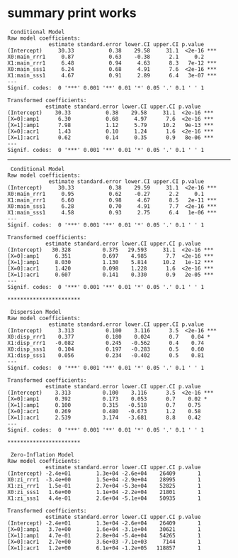 # summary print works

    
     Conditional Model 
    Raw model coefficients:
                 estimate standard.error lower.CI upper.CI p.value    
    (Intercept)     30.33           0.38    29.58     31.1  <2e-16 ***
    X0:main_rrr1     0.87           0.63    -0.38      2.1     0.2    
    X1:main_rrr1     6.48           0.94     4.63      8.3   7e-12 ***
    X0:main_sss1     6.24           0.68     4.91      7.6  <2e-16 ***
    X1:main_sss1     4.67           0.91     2.89      6.4   3e-07 ***
    ---
    Signif. codes:  0 '***' 0.001 '**' 0.01 '*' 0.05 '.' 0.1 ' ' 1
    
    Transformed coefficients:
                estimate standard.error lower.CI upper.CI p.value    
    (Intercept)    30.33           0.38    29.58     31.1  <2e-16 ***
    [X=0]:amp1      6.30           0.68     4.97      7.6  <2e-16 ***
    [X=1]:amp1      7.98           1.12     5.79     10.2   9e-13 ***
    [X=0]:acr1      1.43           0.10     1.24      1.6  <2e-16 ***
    [X=1]:acr1      0.62           0.14     0.35      0.9   8e-06 ***
    ---
    Signif. codes:  0 '***' 0.001 '**' 0.01 '*' 0.05 '.' 0.1 ' ' 1

---

    
     Conditional Model 
    Raw model coefficients:
                 estimate standard.error lower.CI upper.CI p.value    
    (Intercept)     30.33           0.38    29.59     31.1  <2e-16 ***
    X0:main_rrr1     0.95           0.62    -0.27      2.2     0.1    
    X1:main_rrr1     6.60           0.98     4.67      8.5   2e-11 ***
    X0:main_sss1     6.28           0.70     4.91      7.7  <2e-16 ***
    X1:main_sss1     4.58           0.93     2.75      6.4   1e-06 ***
    ---
    Signif. codes:  0 '***' 0.001 '**' 0.01 '*' 0.05 '.' 0.1 ' ' 1
    
    Transformed coefficients:
                estimate standard.error lower.CI upper.CI p.value    
    (Intercept)   30.328          0.375   29.593     31.1  <2e-16 ***
    [X=0]:amp1     6.351          0.697    4.985      7.7  <2e-16 ***
    [X=1]:amp1     8.030          1.130    5.814     10.2   1e-12 ***
    [X=0]:acr1     1.420          0.098    1.228      1.6  <2e-16 ***
    [X=1]:acr1     0.607          0.141    0.330      0.9   2e-05 ***
    ---
    Signif. codes:  0 '***' 0.001 '**' 0.01 '*' 0.05 '.' 0.1 ' ' 1
    
    ***********************
    
     Dispersion Model 
    Raw model coefficients:
                 estimate standard.error lower.CI upper.CI p.value    
    (Intercept)     3.313          0.100    3.116      3.5  <2e-16 ***
    X0:disp_rrr1    0.377          0.180    0.024      0.7    0.04 *  
    X1:disp_rrr1   -0.082          0.245   -0.562      0.4    0.74    
    X0:disp_sss1    0.104          0.197   -0.283      0.5    0.60    
    X1:disp_sss1    0.056          0.234   -0.402      0.5    0.81    
    ---
    Signif. codes:  0 '***' 0.001 '**' 0.01 '*' 0.05 '.' 0.1 ' ' 1
    
    Transformed coefficients:
                estimate standard.error lower.CI upper.CI p.value    
    (Intercept)    3.313          0.100    3.116      3.5  <2e-16 ***
    [X=0]:amp1     0.392          0.173    0.053      0.7    0.02 *  
    [X=1]:amp1     0.100          0.315   -0.518      0.7    0.75    
    [X=0]:acr1     0.269          0.480   -0.673      1.2    0.58    
    [X=1]:acr1     2.539          3.174   -3.681      8.8    0.42    
    ---
    Signif. codes:  0 '***' 0.001 '**' 0.01 '*' 0.05 '.' 0.1 ' ' 1
    
    ***********************
    
     Zero-Inflation Model 
    Raw model coefficients:
                estimate standard.error lower.CI upper.CI p.value
    (Intercept) -2.4e+01        1.3e+04 -2.6e+04    26409       1
    X0:zi_rrr1  -3.4e+00        1.5e+04 -2.9e+04    28995       1
    X1:zi_rrr1   1.5e-01        2.7e+04 -5.3e+04    52825       1
    X0:zi_sss1   1.6e+00        1.1e+04 -2.2e+04    21801       1
    X1:zi_sss1   4.4e-01        2.6e+04 -5.1e+04    50935       1
    
    Transformed coefficients:
                estimate standard.error lower.CI upper.CI p.value
    (Intercept) -2.4e+01        1.3e+04 -2.6e+04    26409       1
    [X=0]:amp1   3.7e+00        1.6e+04 -3.1e+04    30621       1
    [X=1]:amp1   4.7e-01        2.8e+04 -5.4e+04    54265       1
    [X=0]:acr1   2.7e+00        3.6e+03 -7.1e+03     7144       1
    [X=1]:acr1   1.2e+00        6.1e+04 -1.2e+05   118857       1

